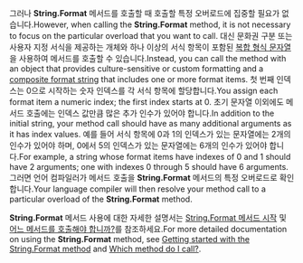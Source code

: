  
<span data-ttu-id="a6832-101">그러나 **String.Format** 메서드를 호출할 때 호출할 특정 오버로드에 집중할 필요가 없습니다.</span><span class="sxs-lookup"><span data-stu-id="a6832-101">However, when calling the **String.Format** method, it is not necessary to focus on the particular overload that you want to call.</span></span> <span data-ttu-id="a6832-102">대신 문화권 구분 또는 사용자 지정 서식을 제공하는 개체와 하나 이상의 서식 항목이 포함된 [복합 형식 문자열](~/docs/standard/base-types/composite-formatting.md)을 사용하여 메서드를 호출할 수 있습니다.</span><span class="sxs-lookup"><span data-stu-id="a6832-102">Instead, you can call the method with an object that provides culture-sensitive or custom formatting and a [composite format string](~/docs/standard/base-types/composite-formatting.md) that includes one or more format items.</span></span> <span data-ttu-id="a6832-103">첫 번째 인덱스는 0으로 시작하는 숫자 인덱스를 각 서식 항목에 할당합니다.</span><span class="sxs-lookup"><span data-stu-id="a6832-103">You assign each format item a numeric index; the first index starts at 0.</span></span> <span data-ttu-id="a6832-104">초기 문자열 이외에도 메서드 호출에는 인덱스 값만큼 많은 추가 인수가 있어야 합니다.</span><span class="sxs-lookup"><span data-stu-id="a6832-104">In addition to the initial string, your method call should have as many additional arguments as it has index values.</span></span> <span data-ttu-id="a6832-105">예를 들어 서식 항목에 0과 1의 인덱스가 있는 문자열에는 2개의 인수가 있어야 하며, 0에서 5의 인덱스가 있는 문자열에는 6개의 인수가 있어야 합니다.</span><span class="sxs-lookup"><span data-stu-id="a6832-105">For example, a string whose format items have indexes of 0 and 1 should have 2 arguments; one with indexes 0 through 5 should have 6 arguments.</span></span> <span data-ttu-id="a6832-106">그러면 언어 컴파일러가 메서드 호출을 **String.Format** 메서드의 특정 오버로드로 확인합니다.</span><span class="sxs-lookup"><span data-stu-id="a6832-106">Your language compiler will then resolve your method call to a particular overload of the **String.Format** method.</span></span>   

<span data-ttu-id="a6832-107">**String.Format** 메서드 사용에 대한 자세한 설명서는 [String.Format 메서드 시작](#Starting) 및 [어느 메서드를 호출해야 합니까?](#FTaskList)를 참조하세요.</span><span class="sxs-lookup"><span data-stu-id="a6832-107">For more detailed documentation on using the **String.Format** method, see [Getting started with the String.Format method](#Starting) and [Which method do I call?](#FTaskList).</span></span>   
